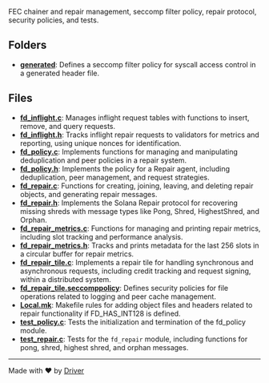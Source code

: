 <!--------------------------------------------------------------------------------->
<!-- IMPORTANT: This file is auto-generated by Driver (https://driver.ai). -------->
<!-- Manual edits may be overwritten on future commits. --------------------------->
<!--------------------------------------------------------------------------------->

FEC chainer and repair management, seccomp filter policy, repair protocol, security policies, and tests.

## Folders
- **[generated](generated/README.md)**: Defines a seccomp filter policy for syscall access control in a generated header file.

## Files
- **[fd_inflight.c](fd_inflight.c.md)**: Manages inflight request tables with functions to insert, remove, and query requests.
- **[fd_inflight.h](fd_inflight.h.md)**: Tracks inflight repair requests to validators for metrics and reporting, using unique nonces for identification.
- **[fd_policy.c](fd_policy.c.md)**: Implements functions for managing and manipulating deduplication and peer policies in a repair system.
- **[fd_policy.h](fd_policy.h.md)**: Implements the policy for a Repair agent, including deduplication, peer management, and request strategies.
- **[fd_repair.c](fd_repair.c.md)**: Functions for creating, joining, leaving, and deleting repair objects, and generating repair messages.
- **[fd_repair.h](fd_repair.h.md)**: Implements the Solana Repair protocol for recovering missing shreds with message types like Pong, Shred, HighestShred, and Orphan.
- **[fd_repair_metrics.c](fd_repair_metrics.c.md)**: Functions for managing and printing repair metrics, including slot tracking and performance analysis.
- **[fd_repair_metrics.h](fd_repair_metrics.h.md)**: Tracks and prints metadata for the last 256 slots in a circular buffer for repair metrics.
- **[fd_repair_tile.c](fd_repair_tile.c.md)**: Implements a repair tile for handling synchronous and asynchronous requests, including credit tracking and request signing, within a distributed system.
- **[fd_repair_tile.seccomppolicy](fd_repair_tile.seccomppolicy.md)**: Defines security policies for file operations related to logging and peer cache management.
- **[Local.mk](Local.mk.md)**: Makefile rules for adding object files and headers related to repair functionality if FD_HAS_INT128 is defined.
- **[test_policy.c](test_policy.c.md)**: Tests the initialization and termination of the fd_policy module.
- **[test_repair.c](test_repair.c.md)**: Tests for the `fd_repair` module, including functions for pong, shred, highest shred, and orphan messages.

---
Made with ❤️ by [Driver](https://www.driver.ai/)